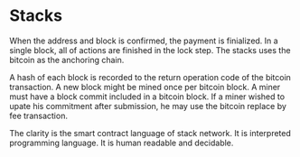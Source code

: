 # Stacks

When the address and block is confirmed, the payment is finialized. In a single block, all of actions are finished in the lock step. The stacks uses the bitcoin as the anchoring chain. 

A hash of each block is recorded to the return operation code of the bitcoin transaction. A new block might be mined once per bitcoin block. A miner must have a block commit included in a bitcoin block. If a miner wished to upate his commitment after submission, he may use the bitcoin replace by fee transaction.

The clarity is the smart contract language of stack network. It is interpreted programming language. It is human readable and decidable.



